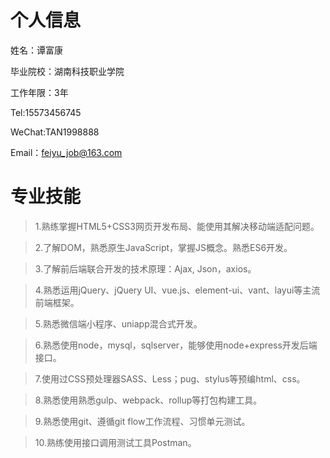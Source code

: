 个人信息
=========
姓名：谭富康 
  
毕业院校：湖南科技职业学院  
  
工作年限：3年  
  
Tel:15573456745      
  
WeChat:TAN1998888           
  
Email：feiyu_job@163.com   
  
专业技能
=========
>1.熟练掌握HTML5+CSS3网页开发布局、能使用其解决移动端适配问题。 
  
>2.了解DOM，熟悉原生JavaScript，掌握JS概念。熟悉ES6开发。  
  
>3.了解前后端联合开发的技术原理：Ajax, Json，axios。   
  
>4.熟悉运用jQuery、jQuery UI、vue.js、element-ui、vant、layui等主流前端框架。  
  
>5.熟悉微信端小程序、uniapp混合式开发。  
  
>6.熟悉使用node，mysql，sqlserver，能够使用node+express开发后端接口。  
  
>7.使用过CSS预处理器SASS、Less；pug、stylus等预编html、css。  
  
>8.熟悉使用熟悉gulp、webpack、rollup等打包构建工具。  
  
>9.熟悉使用git、遵循git flow工作流程、习惯单元测试。  
  
>10.熟练使用接口调用测试工具Postman。  

